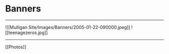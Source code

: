 # Banners

---

![[Mulligan Site/Images/Banners/2005-01-22-090000.jpeg]]
![[teenagezeros.jpg]]

---

[[Photos]]